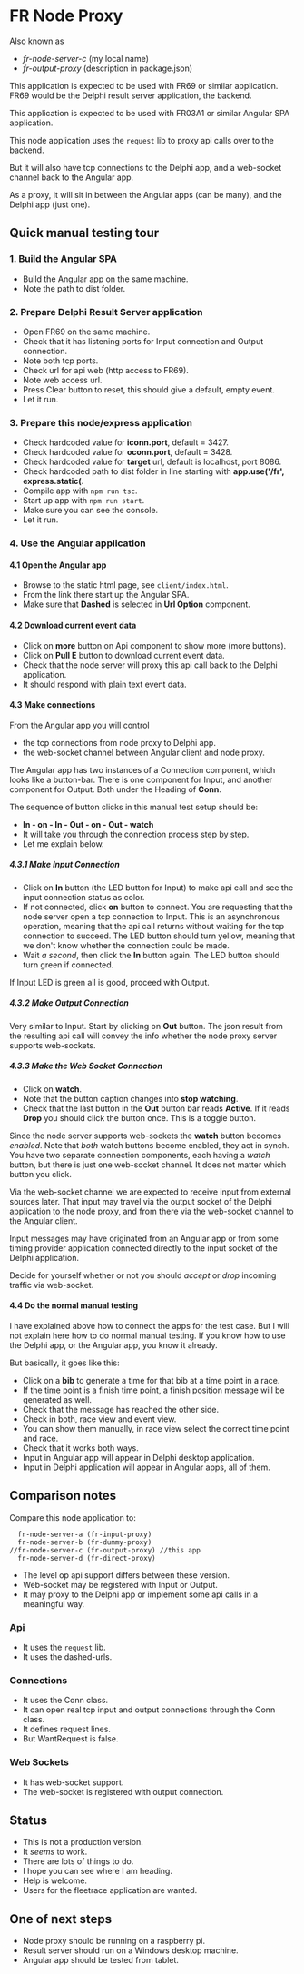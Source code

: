 ﻿# FR Node Proxy

Also known as
- *fr-node-server-c* (my local name)
- *fr-output-proxy* (description in package.json)

This application is expected to be used with FR69 or similar application.
FR69 would be the Delphi result server application, the backend.

This application is expected to be used with FR03A1 or similar Angular SPA application.

This node application uses the `request` lib to proxy api calls over to the backend.

But it will also have tcp connections to the Delphi app, and a web-socket channel back to the Angular app.

As a proxy, it will sit in between the Angular apps (can be many), and the Delphi app (just one).

## Quick manual testing tour

### 1. Build the Angular SPA
- Build the Angular app on the same machine.
- Note the path to dist folder.

### 2. Prepare Delphi Result Server application
- Open FR69 on the same machine.
- Check that it has listening ports for Input connection and Output connection.
- Note both tcp ports.
- Check url for api web (http access to FR69).
- Note web access url.
- Press Clear button to reset, this should give a default, empty event.
- Let it run.

### 3. Prepare this node/express application
- Check hardcoded value for **iconn.port**, default = 3427.
- Check hardcoded value for **oconn.port**, default = 3428.
- Check hardcoded value for **target** url, default is localhost, port 8086.
- Check hardcoded path to dist folder in line starting with **app.use('/fr', express.static(**.
- Compile app with `npm run tsc`.
- Start up app with `npm run start`.
- Make sure you can see the console.
- Let it run.

### 4. Use the Angular application

#### 4.1 Open the Angular app
- Browse to the static html page, see `client/index.html`.
- From the link there start up the Angular SPA.
- Make sure that **Dashed** is selected in **Url Option** component. 

#### 4.2 Download current event data
- Click on **more** button on Api component to show more (more buttons).
- Click on **Pull E** button to download current event data.
- Check that the node server will proxy this api call back to the Delphi application.
- It should respond with plain text event data.

#### 4.3 Make connections

From the Angular app you will control 
- the tcp connections from node proxy to Delphi app.
- the web-socket channel between Angular client and node proxy.

The Angular app has two instances of a Connection component, which looks like a button-bar.
There is one component for Input, and another component for Output.
Both under the Heading of **Conn**.

The sequence of button clicks in this manual test setup should be:

- **In - on - In - Out - on - Out - watch**
- It will take you through the connection process step by step.
- Let me explain below.

##### 4.3.1 Make Input Connection
- Click on **In** button (the LED button for Input) to make api call and see the input connection status as color.
- If not connected, click **on** button to connect. 
  You are requesting that the node server open a tcp connection to Input.
  This is an asynchronous operation, meaning that the api call returns without waiting for the tcp connection to succeed.
  The LED button should turn yellow, meaning that we don't know whether the connection could be made.
- Wait *a second*, then click the **In** button again.
  The LED button should turn green if connected.

If Input LED is green all is good, proceed with Output.  

##### 4.3.2 Make Output Connection

Very similar to Input. Start by clicking on **Out** button.
The json result from the resulting api call will convey the info whether the node proxy server supports web-sockets.

##### 4.3.3 Make the Web Socket Connection

- Click on **watch**.
- Note that the button caption changes into **stop watching**.
- Check that the last button in the **Out** button bar reads **Active**.
  If it reads **Drop** you should click the button once. This is a toggle button.

Since the node server supports web-sockets the **watch** button becomes *enabled*.
Note that *both* watch buttons become enabled, they act in synch.
You have two separate connection components, each having a *watch* button, but there is just one web-socket channel. It does not matter which button you click.

Via the web-socket channel we are expected to receive input from external sources later.
That input may travel via the output socket of the Delphi application to the node proxy, and from there via the web-socket channel to the Angular client.

Input messages may have originated from an Angular app or from some timing provider application connected directly to the input socket of the Delphi application.

Decide for yourself whether or not you should *accept* or *drop* incoming traffic via web-socket.

#### 4.4 Do the normal manual testing

I have explained above how to connect the apps for the test case.
But I will not explain here how to do normal manual testing.
If you know how to use the Delphi app, or the Angular app, you know it already.

But basically, it goes like this:
- Click on a **bib** to generate a time for that bib at a time point in a race.
- If the time point is a finish time point, a finish position message will be generated as well.
- Check that the message has reached the other side.
- Check in both, race view and event view.
- You can show them manually, in race view select the correct time point and race.
- Check that it works both ways.
- Input in Angular app will appear in Delphi desktop application.
- Input in Delphi application will appear in Angular apps, all of them.

## Comparison notes

Compare this node application to:
```
  fr-node-server-a (fr-input-proxy)
  fr-node-server-b (fr-dummy-proxy)
//fr-node-server-c (fr-output-proxy) //this app
  fr-node-server-d (fr-direct-proxy)
```
- The level op api support differs between these version.
- Web-socket may be registered with Input or Output.
- It may proxy to the Delphi app or implement some api calls in a meaningful way.

### Api
- It uses the `request` lib.
- It uses the dashed-urls.

### Connections
- It uses the Conn class.
- It can open real tcp input and output connections through the Conn class.
- It defines request lines.
- But WantRequest is false.

### Web Sockets
- It has web-socket support.
- The web-socket is registered with output connection.

## Status

- This is not a production version.
- It *seems* to work.
- There are lots of things to do.
- I hope you can see where I am heading.
- Help is welcome.
- Users for the fleetrace application are wanted.

## One of next steps
- Node proxy should be running on a raspberry pi.
- Result server should run on a Windows desktop machine.
- Angular app should be tested from tablet.
